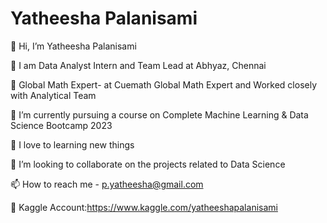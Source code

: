 # Yatheesha Palanisami
👋 Hi, I’m Yatheesha Palanisami

🌱 I am Data Analyst Intern and Team Lead at Abhyaz, Chennai

🌱 Global Math Expert- at Cuemath Global Math Expert and Worked closely with Analytical Team

🌱 I’m currently pursuing a course on Complete Machine Learning & Data Science Bootcamp 2023

💞️ I love to learning new things

💞️ I’m looking to collaborate on the projects related to Data Science

📫 How to reach me - p.yatheesha@gmail.com

💬 Kaggle Account:https://www.kaggle.com/yatheeshapalanisami


